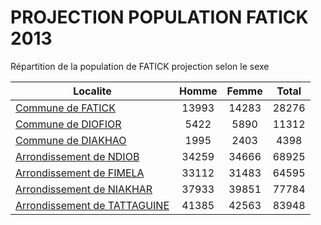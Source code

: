 # PROJECTION POPULATION FATICK 2013
	
Répartition de la population de FATICK projection selon le sexe
	
| Localite  | Homme | Femme | Total |
| --------- |:-----:|:-----:|:-----:|
| [Commune de FATICK](FATICK) | 13993 | 14283 | 28276 |
| [Commune de DIOFIOR](DIOFIOR) | 5422 | 5890 | 11312 |
| [Commune de DIAKHAO](DIAKHAO) | 1995 | 2403 | 4398 |
| [Arrondissement de NDIOB](NDIOB) | 34259 | 34666 | 68925 |
| [Arrondissement de FIMELA](FIMELA) | 33112 | 31483 | 64595 |
| [Arrondissement de NIAKHAR](NIAKHAR) | 37933 | 39851 | 77784 |
| [Arrondissement de TATTAGUINE](TATTAGUINE) | 41385 | 42563 | 83948 |
